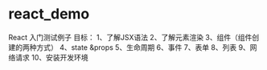 # react_demo
React 入门测试例子
目标： 
  1、了解JSX语法
  2、了解元素渲染
  3、组件（组件创建的两种方式）
  4、state &props
  5、生命周期
  6、事件
  7、表单
  8、列表
  9、网络请求
  10、安装开发环境
